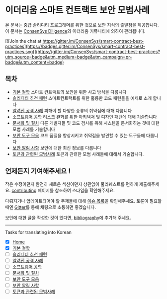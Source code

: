 # 이더리움 스마트 컨트랙트 보안 모범사례

본 문서는 중급 솔리디티 프로그래머를 위한 것으로 보안 지식의 출발점을 제공합니다. 이 문서는 [ConsenSys Diligence](https://media.consensys.net/introducing-consensys-diligence-cf38f83948c)와 이더리움 커뮤니티에 의하여 관리됩니다.

[![Join the chat at https://gitter.im/ConsenSys/smart-contract-best-practices](https://badges.gitter.im/ConsenSys/smart-contract-best-practices.svg)](https://gitter.im/ConsenSys/smart-contract-best-practices?utm_source=badge&utm_medium=badge&utm_campaign=pr-badge&utm_content=badge)

## 목차

* [기본 철학](./kr/general_philosophy.md) 스마트 컨트랙트의 보안을 위한 사고 방식을 다룹니다
* [솔리디티 추천 패턴](./kr/recommendations.md) 스마트컨트랙트를 위한 훌륭한 코드 패턴들을 예제로 소개 합니다
* [알려진 공격 사례](./kr/known_attacks.md) 피해야 할 다양한 종류의 취약점에 대해 다룹니다
* [소프트웨어 공학](./kr/software_engineering.md) 리스크 완화를 위한 아키텍쳐 및 디자인 패턴에 대해 기술합니다
* [문서화 및 절차](./kr/documentation_procedures.md) 다른 개발자들 및 코드 검사를 위해 시스템을 문서화하는 것에 대한 모범 사례를 기술합니다
* [보안 도구 모음](./kr/security_tools.md) 코드 품질을 향상시키고 취약점을 발견할 수 있는 도구들에 다룹니다
* [보안 알림 사항](./kr/security_notifications.md) 보안에 대한 최신 정보를 다룹니다
* [토큰과 관련된 모범사례](./kr/tokens.md) 토큰과 관련한 모범 사례들에 대해서 기술합니다.

## 언제든지 기여해주세요 !

작은 수정이던지 완전히 새로운 섹션이던지 상관없이 풀리퀘스트를 편하게 제출해주세요. [contributing](./kr/about/contributing.md) 페이지를 참조하여 스타일을 확인해주세요.

다뤄지거나 업데이트되어야 할 주제들에 대해 [이슈 목록](https://github.com/ConsenSys/smart-contract-best-practices/issues)을 확인해주세요. 토론이 필요할 때엔 [Gitter](https://gitter.im/ConsenSys/smart-contract-best-practices)를 통해 채팅으로 소통하면 좋겠습니다.

보안에 대한 글을 작성한 것이 있다면, [bibliography](./bibliography.md)에 추가해 주세요.

---
Tasks for translating into Korean

- [x] [Home](./kr/index.md)
- [x] [기본 철학](./kr/general_philosophy.md)
- [ ] [솔리디티 추천 패턴](./kr/recommendations.md)
- [ ] [알려진 공격 사례](./kr/known_attacks.md)
- [ ] [소프트웨어 공학](./kr/software_engineering.md)
- [ ] [문서화 및 절차](./kr/documentation_procedures.md)
- [ ] [보안 도구 모음](./kr/security_tools.md)
- [ ] [보안 알림 사항](./kr/security_notifications.md)
- [ ] [토큰과 관련된 모범사례](./kr/tokens.md)
